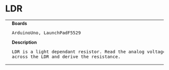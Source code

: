 # LDR
<table><tr>
<td>
<br><img src="LDR-LaunchPadF5529_bb.png" width=320px>
<br><img src="LDR_bb.png" width=320px>
</td>
<td>
<b>Boards</b><p><pre>ArduinoUno, LaunchPadF5529</pre></p>
<b>Description</b><p><pre>LDR is a light dependant resistor. Read the analog voltage
across the LDR and derive the resistance.
</pre></p>
</td>
</tr></table>

